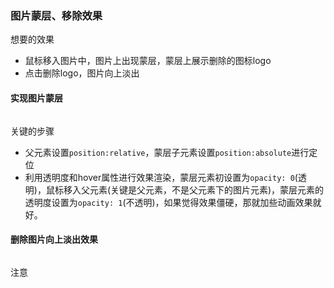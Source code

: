 ### 图片蒙层、移除效果
想要的效果
- 鼠标移入图片中，图片上出现蒙层，蒙层上展示删除的图标logo
- 点击删除logo，图片向上淡出

#### 实现图片蒙层
```
```
关键的步骤
- 父元素设置`position:relative`，蒙层子元素设置`position:absolute`进行定位
- 利用透明度和hover属性进行效果渲染，蒙层元素初设置为`opacity: 0`(透明)，鼠标移入父元素(关键是父元素，不是父元素下的图片元素)，蒙层元素的透明度设置为`opacity: 1`(不透明)，如果觉得效果僵硬，那就加些动画效果就好。

#### 删除图片向上淡出效果
```

```
注意

<template>
  <div>
    <div class="upload-container">
      <img :src="url" alt="" class="img-item" />
      <span class="img-hover-container" :class="outFlag ? 'img-out' : 'img-enter'">
        <i class="el-icon-delete" @click="handleRemoveFile"></i>
      </span>
    </div>
    <el-button type="primary" @click="handleAddImg" style="margin-bottom: 10px" :disabled="!outFlag">添加图片</el-button>
  </div>
</template>

<script>
export default {
  data () {
    return {
      url: '',
      outFlag: false
    }
  },
  created() {
    this.url = ''
    this.outFlag = false
  },
  methods: {
    handleAddImg() {
      this.outFlag = false
      this.url = 'https://static.mobike.com/ATHENA-BACKEND/wzocsxyjlwd.jpg'
    },
    handleRemoveFile(index) {
      this.outFlag = true
      setTimeout(() => {
        this.url = ''
      }, 500)
    }
  }
}
</script>

<style>
  // 加入动画
  @keyframes outmove {
    0% {
      opacity: 1;
      transform: translateY(0px);
    }
    100% {
      opacity: 0;
      transform: translateY(-20px);
    }
  }

  @-webkit-keyframes outmove /*Safari and Chrome*/ {
    0% {
      opacity: 1;
      transform: translateY(0px);
    }
    100% {
      opacity: 0;
      transform: translateY(-20px);
    }
  }

  .upload-container {
    position: relative;
    overflow: hidden;
  }

  .img-item {
    width: 100px;
    height: 100px;
    border: 1px solid #ddd;
  }

  .img-hover-container {
    width: 100px;
    height: 100px;
    position: absolute;
    top: 0;
    left: 0;
    display: inline-flex;
    justify-content: center;
    align-items: center;
    color: #fff;
    opacity: 0;
    font-size: 20px;
    background-color: rgba(0, 0, 0, 0.5);
    transition: opacity 0.5s;
    cursor: default;
  }

  .upload-container:hover .img-hover-container{
    opacity: 1;
  }

  .img-enter {
    animation: entermove ease 0.8s;
    -webkit-animation: entermove ease 0.8s; /*Safari and Chrome*/
  }

  .img-out {
    animation: outmove ease 1s;
    -webkit-animation: outmove ease 1s; /*Safari and Chrome*/
  }
</style>